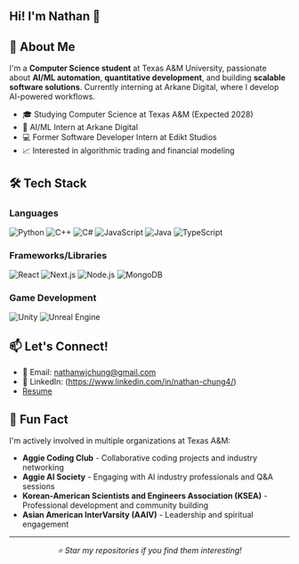 ## Hi! I'm Nathan 👋


## 🚀 About Me
I'm a **Computer Science student** at Texas A&M University, passionate about **AI/ML automation**, **quantitative development**, and building **scalable software solutions**. Currently interning at Arkane Digital, where I develop AI-powered workflows.

- 🎓 Studying Computer Science at Texas A&M (Expected 2028)
- 🤖 AI/ML Intern at Arkane Digital
- 💻 Former Software Developer Intern at Edikt Studios
- 📈 Interested in algorithmic trading and financial modeling

## 🛠️ Tech Stack

### Languages
![Python](https://img.shields.io/badge/Python-3776AB?style=for-the-badge&logo=python&logoColor=white)
![C++](https://img.shields.io/badge/C++-00599C?style=for-the-badge&logo=cplusplus&logoColor=white)
![C#](https://img.shields.io/badge/C%23-239120?style=for-the-badge&logo=csharp&logoColor=white)
![JavaScript](https://img.shields.io/badge/JavaScript-F7DF1E?style=for-the-badge&logo=javascript&logoColor=black)
![Java](https://img.shields.io/badge/Java-ED8B00?style=for-the-badge&logo=openjdk&logoColor=white)
![TypeScript](https://img.shields.io/badge/typescript-%23007ACC.svg?style=for-the-badge&logo=typescript&logoColor=white)

### Frameworks/Libraries
![React](https://img.shields.io/badge/React-61DAFB?style=for-the-badge&logo=react&logoColor=black)
![Next.js](https://img.shields.io/badge/Next.js-000000?style=for-the-badge&logo=nextdotjs&logoColor=white)
![Node.js](https://img.shields.io/badge/Node.js-339933?style=for-the-badge&logo=nodedotjs&logoColor=white)
![MongoDB](https://img.shields.io/badge/MongoDB-47A248?style=for-the-badge&logo=mongodb&logoColor=white)

### Game Development
![Unity](https://img.shields.io/badge/Unity-000000?style=for-the-badge&logo=unity&logoColor=white)
![Unreal Engine](https://img.shields.io/badge/Unreal%20Engine-313131?style=for-the-badge&logo=unrealengine&logoColor=white)

<!--
## 🎯 Current Focus
- Building quantitative trading algorithms and backtesting frameworks
- Developing AI/ML workflows for automated code generation
- Creating scalable web applications with modern tech stack
- Contributing to open-source projects in finance and AI
-->

## 📫 Let's Connect!
- 📧 Email: nathanwjchung@gmail.com
- 💼 LinkedIn: (https://www.linkedin.com/in/nathan-chung4/)
- [Resume](https://github.com/NathanChung4/NathanChung4/blob/main/NathanChungResume.pdf)
<!-- - 🌐 Portfolio: [Your Portfolio Website] -->

## 🎲 Fun Fact
I'm actively involved in multiple organizations at Texas A&M:
- **Aggie Coding Club** - Collaborative coding projects and industry networking
- **Aggie AI Society** - Engaging with AI industry professionals and Q&A sessions
- **Korean-American Scientists and Engineers Association (KSEA)** - Professional development and community building
- **Asian American InterVarsity (AAIV)** - Leadership and spiritual engagement
---
<div align="center">
  <i>⭐ Star my repositories if you find them interesting!</i>
</div>
